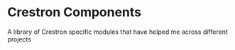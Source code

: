 # Crestron Components
A library of Crestron specific modules that have helped me across different projects
